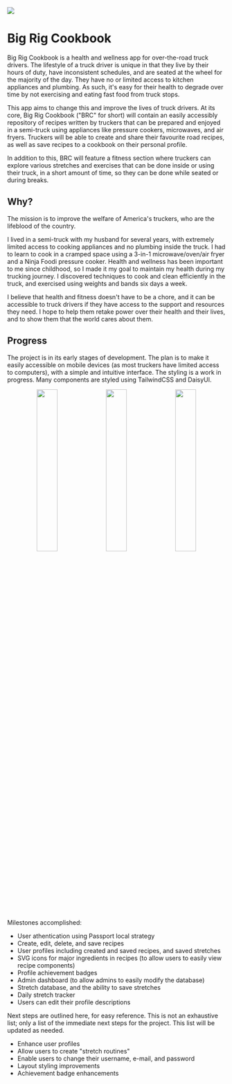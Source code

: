 <img src="https://github.com/devlarabar/big-rig-cookbook/assets/122644200/58bc72c0-96a1-4543-bf02-c6f620cfa8b6">

# Big Rig Cookbook

Big Rig Cookbook is a health and wellness app for over-the-road truck drivers. The lifestyle of a truck driver is unique in that they live by their hours of duty, have inconsistent schedules, and are seated at the wheel for the majority of the day. They have no or limited access to kitchen appliances and plumbing. As such, it's easy for their health to degrade over time by not exercising and eating fast food from truck stops.

This app aims to change this and improve the lives of truck drivers. At its core, Big Rig Cookbook ("BRC" for short) will contain an easily accessibly repository of recipes written by truckers that can be prepared and enjoyed in a semi-truck using appliances like pressure cookers, microwaves, and air fryers. Truckers will be able to create and share their favourite road recipes, as well as save recipes to a cookbook on their personal profile.

In addition to this, BRC will feature a fitness section where truckers can explore various stretches and exercises that can be done inside or using their truck, in a short amount of time, so they can be done while seated or during breaks.

## Why?

The mission is to improve the welfare of America's truckers, who are the lifeblood of the country. 

I lived in a semi-truck with my husband for several years, with extremely limited access to cooking appliances and no plumbing inside the truck. I had to learn to cook in a cramped space using a 3-in-1 microwave/oven/air fryer and a Ninja Foodi pressure cooker. Health and wellness has been important to me since childhood, so I made it my goal to maintain my health during my trucking journey. I discovered techniques to cook and clean efficiently in the truck, and exercised using weights and bands six days a week. 

I believe that health and fitness doesn't have to be a chore, and it can be accessible to truck drivers if they have access to the support and resources they need. I hope to help them retake power over their health and their lives, and to show them that the world cares about them.

## Progress

The project is in its early stages of development. The plan is to make it easily accessible on mobile devices (as most truckers have limited access to computers), with a simple and intuitive interface. The styling is a work in progress. Many components are styled using TailwindCSS and DaisyUI.

<p align="center">
<img src="https://github.com/devlarabar/big-rig-cookbook/assets/122644200/970836bf-4aca-484e-86aa-10adc5f69b01" width="31%">
<img src="https://github.com/devlarabar/big-rig-cookbook/assets/122644200/cc3fa8fa-f002-4237-96c5-cc4d1f6a6e57" width="31%">
<img src="https://github.com/devlarabar/big-rig-cookbook/assets/122644200/8e21a1b5-6938-4d5b-bafc-edbb1ee216be" width="31%">
</p>

Milestones accomplished:
- User athentication using Passport local strategy
- Create, edit, delete, and save recipes
- User profiles including created and saved recipes, and saved stretches
- SVG icons for major ingredients in recipes (to allow users to easily view recipe components)
- Profile achievement badges
- Admin dashboard (to allow admins to easily modify the database)
- Stretch database, and the ability to save stretches
- Daily stretch tracker
- Users can edit their profile descriptions

Next steps are outlined here, for easy reference. This is not an exhaustive list; only a list of the immediate next steps for the project. This list will be updated as needed.

- Enhance user profiles
- Allow users to create "stretch routines"
- Enable users to change their username, e-mail, and password
- Layout styling improvements
- Achievement badge enhancements
